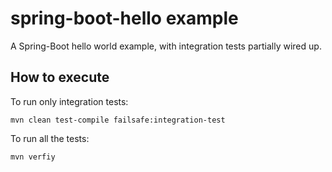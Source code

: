# spring-boot-hello example

A Spring-Boot hello world example, with integration tests partially wired up.

## How to execute

To run only integration tests:

    mvn clean test-compile failsafe:integration-test

To run all the tests:

    mvn verfiy 


